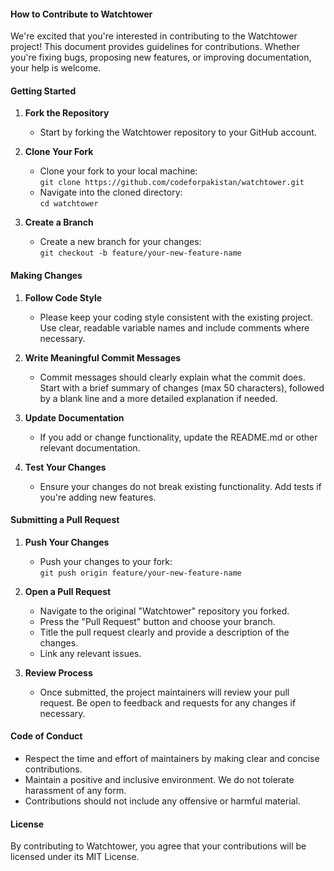 #### How to Contribute to Watchtower

We're excited that you're interested in contributing to the Watchtower project! This document provides guidelines for contributions. Whether you're fixing bugs, proposing new features, or improving documentation, your help is welcome.

#### Getting Started

1. **Fork the Repository**
   - Start by forking the Watchtower repository to your GitHub account.

2. **Clone Your Fork**
   - Clone your fork to your local machine:  
     `git clone https://github.com/codeforpakistan/watchtower.git`
   - Navigate into the cloned directory:  
     `cd watchtower`

3. **Create a Branch**
   - Create a new branch for your changes:  
     `git checkout -b feature/your-new-feature-name`

#### Making Changes

1. **Follow Code Style**
   - Please keep your coding style consistent with the existing project. Use clear, readable variable names and include comments where necessary.

2. **Write Meaningful Commit Messages**
   - Commit messages should clearly explain what the commit does. Start with a brief summary of changes (max 50 characters), followed by a blank line and a more detailed explanation if needed.

3. **Update Documentation**
   - If you add or change functionality, update the README.md or other relevant documentation.

4. **Test Your Changes**
   - Ensure your changes do not break existing functionality. Add tests if you're adding new features.

#### Submitting a Pull Request

1. **Push Your Changes**
   - Push your changes to your fork:  
     `git push origin feature/your-new-feature-name`

2. **Open a Pull Request**
   - Navigate to the original "Watchtower" repository you forked.
   - Press the "Pull Request" button and choose your branch.
   - Title the pull request clearly and provide a description of the changes.
   - Link any relevant issues.

3. **Review Process**
   - Once submitted, the project maintainers will review your pull request. Be open to feedback and requests for any changes if necessary.

#### Code of Conduct

- Respect the time and effort of maintainers by making clear and concise contributions.
- Maintain a positive and inclusive environment. We do not tolerate harassment of any form.
- Contributions should not include any offensive or harmful material.

#### License

By contributing to Watchtower, you agree that your contributions will be licensed under its MIT License.

